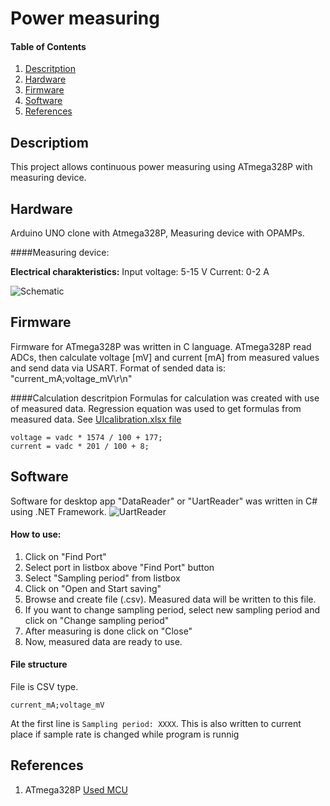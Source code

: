 
# Power measuring

#### Table of Contents

1. [Descritption](#description)
2. [Hardware](#hardware)
3. [Firmware](#firmware)
4. [Software](#software)
5. [References](#references)


## Descriptiom

This project allows continuous power measuring using ATmega328P with measuring device.


## Hardware

Arduino UNO clone with Atmega328P, Measuring device with OPAMPs.

####Measuring device:

**Electrical charakteristics:**
Input voltage:     5-15 V
Current:           0-2  A   

![Schematic](/images/schema.png)


## Firmware

Firmware for ATmega328P was written in C language.
ATmega328P read ADCs, then calculate voltage [mV] and current [mA] from measured values and send data via USART. Format of sended data is: "current_mA;voltage_mV\r\n"

####Calculation descritpion
Formulas for calculation was created with use of measured data. Regression equation was used to get formulas from measured data. See [UIcalibration.xlsx file](Docs/UIcalibration.xlsx)

```
voltage = vadc * 1574 / 100 + 177;
current = vadc * 201 / 100 + 8;
```


## Software

Software for desktop app "DataReader" or "UartReader" was written in C# using .NET Framework.
![UartReader](/images/uartreader.jpg)

#### How to use:
1. Click on "Find Port"
2. Select port in listbox above "Find Port" button
3. Select "Sampling period" from listbox
3. Click on "Open and Start saving"
4. Browse and create file (.csv). Measured data will be written to this file.
5. If you want to change sampling period, select new sampling period and click on "Change sampling period"
6. After measuring is done click on "Close"
7. Now, measured data are ready to use.

#### File structure
File is CSV type. 

```
current_mA;voltage_mV
```

At the first line is `Sampling period: XXXX`. This is also written to current place if sample rate is changed while program is runnig 


## References

1. ATmega328P [Used MCU](https://www.microchip.com/wwwproducts/en/ATmega328p)
